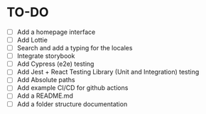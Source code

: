 # TO-DO

- [ ] Add a homepage interface
- [ ] Add Lottie
- [ ] Search and add a typing for the locales
- [ ] Integrate storybook
- [ ] Add Cypress (e2e) testing
- [ ] Add Jest + React Testing Library (Unit and Integration) testing
- [ ] Add Absolute paths
- [ ] Add example CI/CD for github actions
- [ ] Add a README.md
- [ ] Add a folder structure documentation
